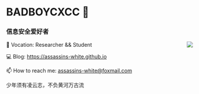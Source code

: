 # BADBOYCXCC 👋

### 信息安全爱好者


<img align="right" src="https://github-readme-stats.vercel.app/api?username=badboycxcc&count_private=true&show_icons=true&hide=prs&theme=radical" />

📖 Vocation: Researcher && Student

💻 Blog: https://assassins-white.github.io

📫 How to reach me: assassins-white@foxmail.com

少年须有凌云志，不负黄河万古流
